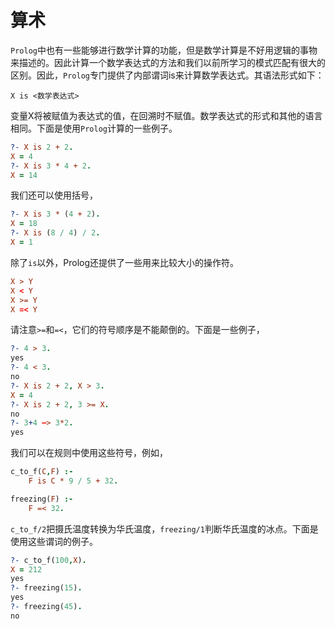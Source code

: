 # 算术
`Prolog`中也有一些能够进行数学计算的功能，但是数学计算是不好用逻辑的事物来描述的。因此计算一个数学表达式的方法和我们以前所学习的模式匹配有很大的区别。因此，`Prolog`专门提供了内部谓词is来计算数学表达式。其语法形式如下：

```
X is <数学表达式>
```

变量X将被赋值为表达式的值，在回溯时不赋值。数学表达式的形式和其他的语言相同。下面是使用`Prolog`计算的一些例子。

```prolog
?- X is 2 + 2. 
X = 4 
?- X is 3 * 4 + 2. 
X = 14 
```

我们还可以使用括号，

```prolog
?- X is 3 * (4 + 2). 
X = 18 
?- X is (8 / 4) / 2. 
X = 1
```
除了`is`以外，Prolog还提供了一些用来比较大小的操作符。

```prolog
X > Y 
X < Y 
X >= Y 
X =< Y 
```
请注意`>=`和`=<`，它们的符号顺序是不能颠倒的。下面是一些例子，

```prolog
?- 4 > 3. 
yes 
?- 4 < 3. 
no 
?- X is 2 + 2, X > 3. 
X = 4 
?- X is 2 + 2, 3 >= X. 
no 
?- 3+4 —> 3*2. 
yes 
```
我们可以在规则中使用这些符号，例如，

```prolog
c_to_f(C,F) :-
    F is C * 9 / 5 + 32. 

freezing(F) :-
    F =< 32. 
```
`c_to_f/2`把摄氏温度转换为华氏温度，`freezing/1`判断华氏温度的冰点。下面是使用这些谓词的例子。

```prolog
?- c_to_f(100,X). 
X = 212 
yes 
?- freezing(15). 
yes 
?- freezing(45).
no 
```